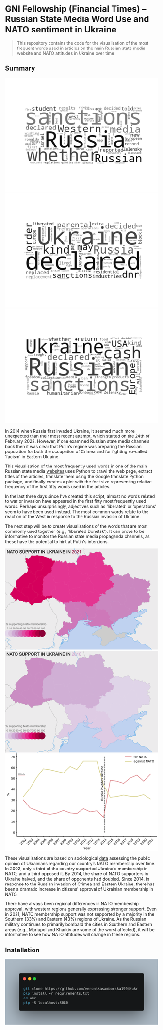 # GNI Fellowship (Financial Times) – Russian State Media Word Use and NATO sentiment in Ukraine


> This repository contains the code for the visualisation of the most frequent words used in articles on the main Russian state media website and NATO attitudes in Ukraine over time

## Summary
![](media/13.png) ![](media/14.png) ![](media/15.png)


In 2014 when Russia first invaded Ukraine, it seemed much more unexpected than their most recent attempt, which started on the 24th of February 2022. However, if one examined Russian state media channels back then it was clear that Putin’s regime was preparing the Russian population for both the occupation of Crimea and for fighting so-called ‘facism’ in Eastern Ukraine.

This visualisation of the most frequently used words in one of the main Russian state media [websites](https://ria.ru/) uses Python to crawl the web page, extract titles of the articles, translate them using the Google translate Python package, and finally creates a plot with the font size representing relative frequency of the first fifty words used in the articles. 

In the last three days since I’ve created this script, almost no words related to war or invasion have appeared in the first fifty most frequently used words. Perhaps unsurprisingly, adjectives such as ‘liberated’ or ‘operations’ seem to have been used instead. The most common words relate to the reaction of the West in response to the Russian invasion of Ukraine. 

The next step will be to create visualisations of the words that are most commonly used together (e.g., ‘liberated Donetsk’). It can prove to be informative to monitor the Russian state media propaganda channels, as these have the potential to hint at Putin's intentions.

![](media/nato2021.png) ![](media/nato2010.png) ![](media/nato.png)

These visualisations are based on sociological [data](https://razumkov.org.ua/uploads/article/2021-nato-ukr.pdf) assessing the public opinion of Ukrainians regarding our country’s NATO membership over time. In 2002, only a third of the country supported Ukraine's membership in NATO, and a third opposed it. By 2014, the share of NATO supporters in Ukraine halved, and the share of opponents had doubled. Since 2014, in response to the Russian invasion of Crimea and Eastern Ukraine, there has been a dramatic increase in citizens' approval of Ukrainian membership in NATO.

There have always been regional differences in NATO membership approval, with western regions generally expressing stronger support. Even in 2021, NATO membership support was not supported by a majority in the Southern (33%) and Eastern (43%) regions of Ukraine. As the Russian military continues to primarily bombard the cities in Southern and Eastern areas (e.g., Mariupol and Kharkiv are some of the worst affected), it will be informative to see how NATO attitudes will change in these regions.

## Installation

![](media/installation_glance_ukr.png)





